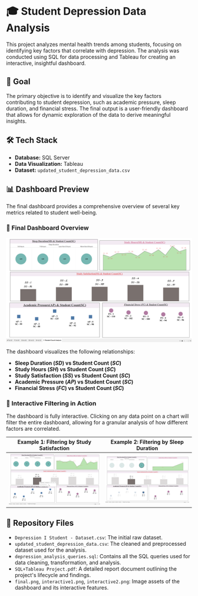 # 🎓 Student Depression Data Analysis

This project analyzes mental health trends among students, focusing on identifying key factors that correlate with depression. The analysis was conducted using SQL for data processing and Tableau for creating an interactive, insightful dashboard.

## 🎯 Goal

The primary objective is to identify and visualize the key factors contributing to student depression, such as academic pressure, sleep duration, and financial stress. The final output is a user-friendly dashboard that allows for dynamic exploration of the data to derive meaningful insights.

## 🛠️ Tech Stack

* **Database:** SQL Server
* **Data Visualization:** Tableau
* **Dataset:** `updated_student_depression_data.csv`

## 📊 Dashboard Preview

The final dashboard provides a comprehensive overview of several key metrics related to student well-being.

### 🧠 Final Dashboard Overview
![Final Dashboard](final.png)

The dashboard visualizes the following relationships:
- **Sleep Duration ($SD$) vs Student Count ($SC$)**
- **Study Hours ($SH$) vs Student Count ($SC$)**
- **Study Satisfaction ($SS$) vs Student Count ($SC$)**
- **Academic Pressure ($AP$) vs Student Count ($SC$)**
- **Financial Stress ($FC$) vs Student Count ($SC$)**

### 🔄 Interactive Filtering in Action

The dashboard is fully interactive. Clicking on any data point on a chart will filter the entire dashboard, allowing for a granular analysis of how different factors are correlated.

| **Example 1: Filtering by Study Satisfaction** | **Example 2: Filtering by Sleep Duration** |
| :---: | :---: |
| ![Interaction 1](interactive1.png) | ![Interaction 2](interactive2.png) |

## 📁 Repository Files

* `Depression I Student - Dataset.csv`: The initial raw dataset.
* `updated_student_depression_data.csv`: The cleaned and preprocessed dataset used for the analysis.
* `depression_analysis_queries.sql`: Contains all the SQL queries used for data cleaning, transformation, and analysis.
* `SQL+Tableau Project.pdf`: A detailed report document outlining the project's lifecycle and findings.
* `final.png`, `interactive1.png`, `interactive2.png`: Image assets of the dashboard and its interactive features.
